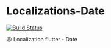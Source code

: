 # Localizations-Date

[![Build Status](https://travis-ci.com/SudoDotDog/Sudo-Localizations-Date.svg?branch=master)](https://travis-ci.com/SudoDotDog/Sudo-Localizations-Date)

:laughing: Localization flutter - Date

